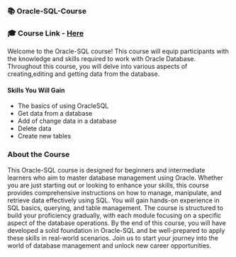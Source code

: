 ### 📚 Oracle-SQL-Course
 
### 🎓 Course Link - [Here](https://www.youtube.com/watch?v=lzzAXsySxx4&list=PLZDOU071E4v6bO3cXRZ8WYXIWHN2JsrnU&index=1)

Welcome to the Oracle-SQL course! This course will equip participants with the knowledge and skills required to work with Oracle Database. Throughout this course, you will delve into various aspects of creating,editing and getting data from the database.
 
#### Skills You Will Gain

- The basics of using OracleSQL
- Get data from a database
- Add of change data in a database
- Delete data
- Create new tables

### About the Course

This Oracle-SQL course is designed for beginners and intermediate learners who aim to master database management using Oracle. Whether you are just starting out or looking to enhance your skills, this course provides comprehensive instructions on how to manage, manipulate, and retrieve data effectively using SQL. You will gain hands-on experience in SQL basics, querying, and table management. The course is structured to build your proficiency gradually, with each module focusing on a specific aspect of the database operations. By the end of this course, you will have developed a solid foundation in Oracle-SQL and be well-prepared to apply these skills in real-world scenarios. Join us to start your journey into the world of database management and unlock new career opportunities.
